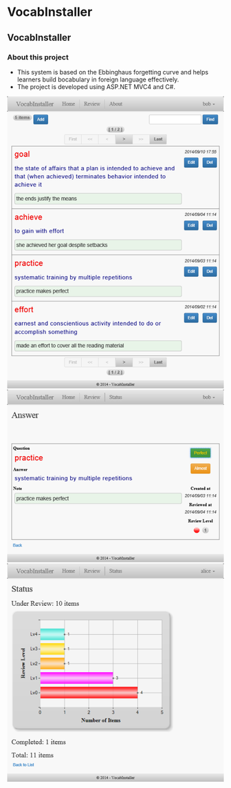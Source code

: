 VocabInstaller
==============

## VocabInstaller

### About this project

- This system is based on the Ebbinghaus forgetting curve and helps learners build bocabulary in foreign language effectively.
- The project is developed using ASP.NET MVC4 and C#.

![VocabInstaller Screenshots](/VocabInstaller/Screenshots/ViScreenshot0.png?raw=true "VocabInstaller Screenshot0") 
![VocabInstaller Screenshots](/VocabInstaller/Screenshots/ViScreenshot1.png?raw=true "VocabInstaller Screenshot1") 
![VocabInstaller Screenshots](/VocabInstaller/Screenshots/ViScreenshot2.png?raw=true "VocabInstaller Screenshot2") 
